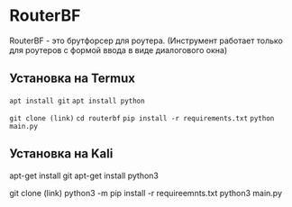 # RouterBF
RouterBF - это брутфорсер для роутера.  (Инструмент работает только для роутеров с формой ввода в виде диалогового окна)

## Установка на Termux

```apt install git```
```apt install python```

```git clone (link)```
```cd routerbf```
```pip install -r requirements.txt```
```python main.py```

## Установка на Kali
apt-get install git
apt-get install python3

git clone (link)
python3 -m pip install -r requireemnts.txt
python3 main.py
